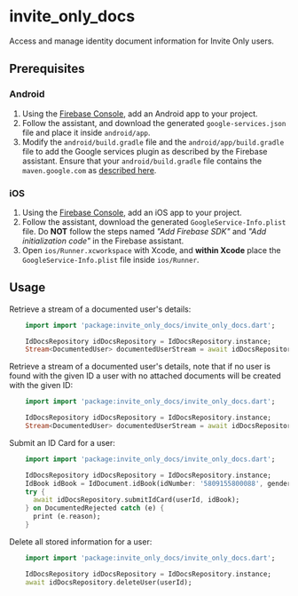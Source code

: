# invite_only_docs

Access and manage identity document information for Invite Only users.

## Prerequisites

### Android

1. Using the [Firebase Console](http://console.firebase.google.com/), add an Android app to your project.
2. Follow the assistant, and download the generated `google-services.json` file and place it inside `android/app`.
3. Modify the `android/build.gradle` file and the `android/app/build.gradle` file to add the Google services plugin as described by the Firebase assistant. Ensure that your `android/build.gradle` file contains the
`maven.google.com` as [described here](https://firebase.google.com/docs/android/setup#add_the_sdk).

### iOS

1. Using the [Firebase Console](http://console.firebase.google.com/), add an iOS app to your project.
2. Follow the assistant, download the generated `GoogleService-Info.plist` file. Do **NOT** follow the steps named _"Add Firebase SDK"_ and _"Add initialization code"_ in the Firebase assistant.
3. Open `ios/Runner.xcworkspace` with Xcode, and **within Xcode** place the `GoogleService-Info.plist` file inside `ios/Runner`.

## Usage

Retrieve a stream of a documented user's details:
```dart
    import import 'package:invite_only_docs/invite_only_docs.dart';

    IdDocsRepository idDocsRepository = IdDocsRepository.instance;
    Stream<DocumentedUser> documentedUserStream = await idDocsRepository.documentedUser(userId);
```

Retrieve a stream of a documented user's details, note that if no user is found with the given ID
a user with no attached documents will be created with the given ID:
```dart
    import import 'package:invite_only_docs/invite_only_docs.dart';

    IdDocsRepository idDocsRepository = IdDocsRepository.instance;
    Stream<DocumentedUser> documentedUserStream = await idDocsRepository.documentedUser(userId);
```

Submit an ID Card for a user:
```dart
    import import 'package:invite_only_docs/invite_only_docs.dart';

    IdDocsRepository idDocsRepository = IdDocsRepository.instance;
    IdBook idBook = IdDocument.idBook(idNumber: '5809155800088', gender: 'M', birthDate: DateTime(1958, 9, 15), citizenshipStatus: 'SA Citizen');
    try {
      await idDocsRepository.submitIdCard(userId, idBook);
    } on DocumentedRejected catch (e) {
      print (e.reason);
    } 
```

Delete all stored information for a user:
```dart
    import import 'package:invite_only_docs/invite_only_docs.dart';

    IdDocsRepository idDocsRepository = IdDocsRepository.instance;
    await idDocsRepository.deleteUser(userId);
```